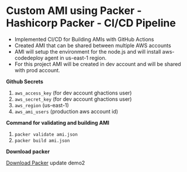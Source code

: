 # Custom AMI using Packer - Hashicorp Packer - CI/CD Pipeline

* Implemented CI/CD for Building AMIs with GitHub Actions
* Created AMI that can be shared between multiple AWS accounts
* AMI will setup the environment for the node.js and will install aws-codedeploy agent in 
  us-east-1 region.
* For this project AMI will be created in dev account and will be shared with prod account.

**Github Secrets**

1. `aws_access_key` (for dev account ghactions user)
2. `aws_secret_key`  (for dev account ghactions user)
3. `aws_region`  (us-east-1)
4. `aws_ami_users` (production aws account id)

**Command for validating and building AMI**

1. `packer validate ami.json  `  
2. `packer build ami.json`
  

**Download packer**

[Download Packer](https://www.packer.io/downloads)
update demo2




